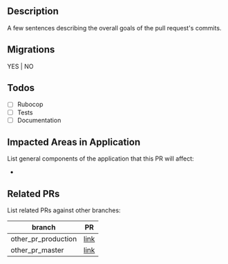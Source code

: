 ## Description
A few sentences describing the overall goals of the pull request's commits.

## Migrations
YES | NO

## Todos
- [ ] Rubocop
- [ ] Tests
- [ ] Documentation

## Impacted Areas in Application
List general components of the application that this PR will affect:

*

## Related PRs
List related PRs against other branches:

branch | PR
------ | ------
other_pr_production | [link]()
other_pr_master | [link]()
